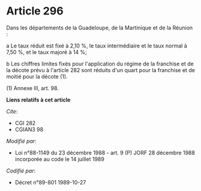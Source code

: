 # Article 296

Dans les départements de la Guadeloupe, de la Martinique et de la Réunion :

a  Le taux réduit est fixé à 2,10 %, le taux intermédiaire et le taux normal à 7,50 %, et le taux majoré à 14 %;

b  Les chiffres limites fixés pour l'application du régime de la franchise et de la décote prévu à l'article 282 sont réduits
d'un quart pour la franchise et de moitié pour la décote (1).

(1) Annexe III, art. 98.

**Liens relatifs à cet article**

_Cite_:

  - CGI 282
  - CGIAN3 98

_Modifié par_:

  - Loi n°88-1149 du 23 décembre 1988 - art. 9 (P) JORF 28 décembre 1988 incorporée au code le 14 juillet 1989

_Codifié par_:

  - Décret n°89-801 1989-10-27
